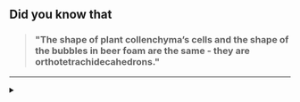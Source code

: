 ## Did you know that

<h3>
  <blockquote>
<!--START_SECTION:debris-->                                                                                                                                                                                                                                                                                                                                                                                        
"The shape of plant collenchyma’s cells and the shape of the bubbles in beer foam are the same - they are orthotetrachidecahedrons."
<!--END_SECTION:debris-->
  </blockquote>
</h3>

-----

<details>
  <summary></summary>

<img src="https://github-readme-stats.vercel.app/api?show_icons=true&hide=issues&username=ekickx"> <img src="https://github-readme-stats.vercel.app/api/top-langs/?layout=compact&username=ekickx">

</details>
